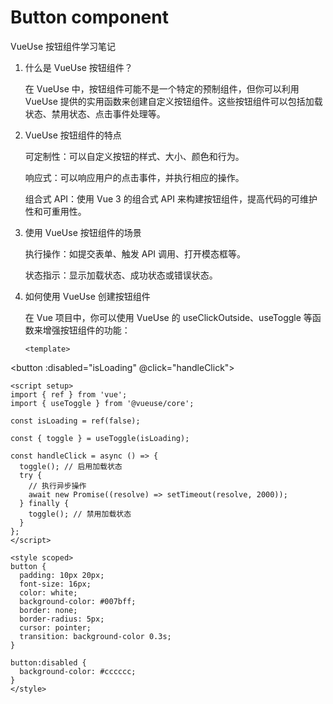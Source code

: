 # Button component
VueUse 按钮组件学习笔记
1. 什么是 VueUse 按钮组件？

   在 VueUse 中，按钮组件可能不是一个特定的预制组件，但你可以利用 VueUse 提供的实用函数来创建自定义按钮组件。这些按钮组件可以包括加载状态、禁用状态、点击事件处理等。

2. VueUse 按钮组件的特点

   可定制性：可以自定义按钮的样式、大小、颜色和行为。
   
   响应式：可以响应用户的点击事件，并执行相应的操作。
   
   组合式 API：使用 Vue 3 的组合式 API 来构建按钮组件，提高代码的可维护性和可重用性。
3. 使用 VueUse 按钮组件的场景
   
   执行操作：如提交表单、触发 API 调用、打开模态框等。
    
    状态指示：显示加载状态、成功状态或错误状态。
4. 如何使用 VueUse 创建按钮组件
   
   在 Vue 项目中，你可以使用 VueUse 的 useClickOutside、useToggle 等函数来增强按钮组件的功能：
   ```
   <template>
  <button :disabled="isLoading" @click="handleClick">
    <template v-if="isLoading">加载中...</template>
    <template v-else>点击我</template>
  </button>
  </template>
```
<script setup>
import { ref } from 'vue';
import { useToggle } from '@vueuse/core';

const isLoading = ref(false);

const { toggle } = useToggle(isLoading);

const handleClick = async () => {
  toggle(); // 启用加载状态
  try {
    // 执行异步操作
    await new Promise((resolve) => setTimeout(resolve, 2000));
  } finally {
    toggle(); // 禁用加载状态
  }
};
</script>

<style scoped>
button {
  padding: 10px 20px;
  font-size: 16px;
  color: white;
  background-color: #007bff;
  border: none;
  border-radius: 5px;
  cursor: pointer;
  transition: background-color 0.3s;
}

button:disabled {
  background-color: #cccccc;
}
</style>

```